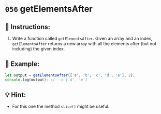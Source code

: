 # `056` getElementsAfter

## 📝 Instructions:

1. Write a function called `getElementsAfter`. Given an array and an index, `getElementsAfter` returns a new array with all the elements after (but not including) the given index.

## 📎 Example:

```Javascript
let output = getElementsAfter(['a', 'b', 'c', 'd', 'e'], 2); 
console.log(output); // --> ['d', 'e']
```

## 💡 Hint:

+ For this one the method `slice()` might be useful.
